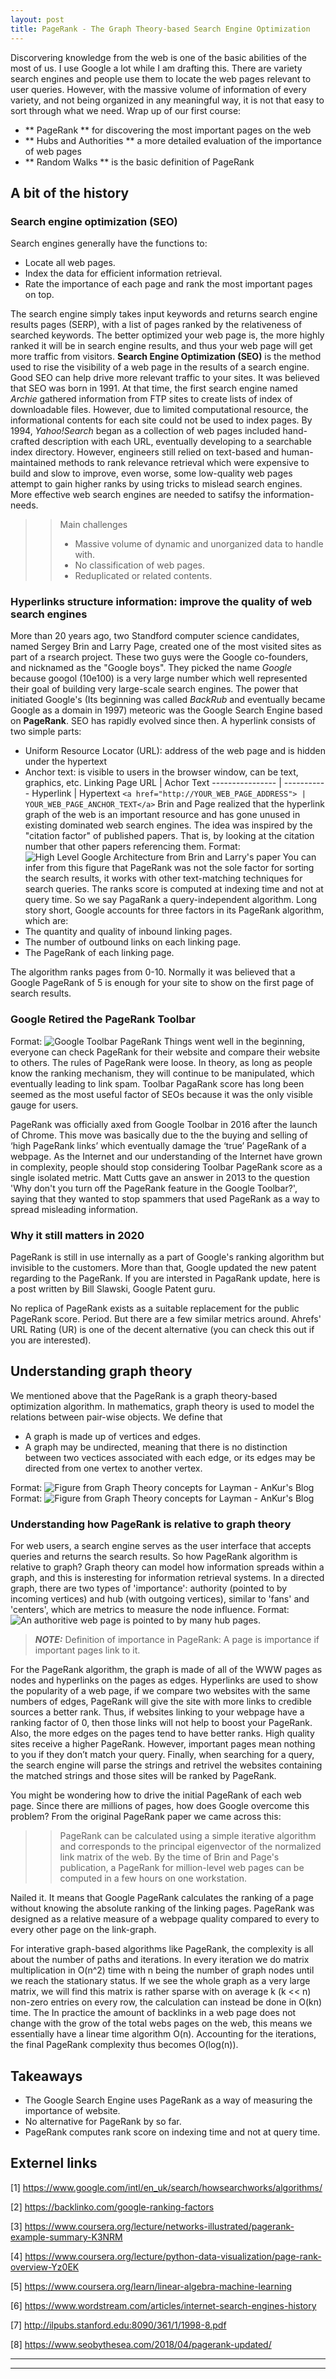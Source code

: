 ```yaml
---
layout: post
title: PageRank - The Graph Theory-based Search Engine Optimization
---
```

Discorvering knowledge from the web is one of the basic abilities of the most of us. I use Google a lot while I am drafting this. There are variety search engines and people use them to locate the web pages relevant to user queries. However, with the massive volume of information of every variety, and not being organized in any meaningful way, it is not that easy to sort through what we need. 
Wrap up of our first course:
  - ** PageRank ** for discovering the most important pages on the web
  - ** Hubs and Authorities ** a more detailed evaluation of the importance of web pages
  - ** Random Walks ** is the basic definition of PageRank

## A bit of the history
### Search engine optimization (SEO)
Search engines generally have the functions to:
* Locate all web pages.
* Index the data for efficient information retrieval.
* Rate the importance of each page and rank the most important pages on top.

The search engine simply takes input keywords and returns search engine results pages (SERP), with a list of pages ranked by the relativeness of searched keywords. The better optimized your web page is, the more highly ranked it will be in search engine results, and thus your web page will get more traffic from visitors. 
**Search Engine Optimization (SEO)** is the method used to rise the visibility of a web page in the results of a search engine. Good SEO can help drive more relevant traffic to your sites. It was believed that SEO was born in 1991. At that time, the first search engine named _Archie_ gathered information from FTP sites to create lists of index of downloadable files. However, due to limited computational resource, the informational contents for each site could not be used to index pages. By 1994, _Yahoo!Search_ began as a collection of web pages included hand-crafted description with each URL, eventually developing to a searchable index directory. However, engineers still relied on text-based and human-maintained methods to rank relevance retrieval which were expensive to build and slow to improve, even worse, some low-quality web pages attempt to gain higher ranks by using tricks to mislead search engines. More effective web search engines are needed to satifsy the information-needs.

>>Main challenges
>>
>>* Massive volume of dynamic and unorganized data to handle with.
>>* No classification of web pages.
>>* Reduplicated or related contents.

### Hyperlinks structure information: improve the quality of web search engines
More than 20 years ago, two Standford computer science candidates, named Sergey Brin and Larry Page, created one of the most visited sites as part of a rsearch project. These two guys were the Google co-founders, and nicknamed as the "Google boys". They picked the name _Google_ because googol (10e100) is a very large number which well represented their goal of building very large-scale search engines. The power that initiated Google's (Its beginning was called _BackRub_ and eventually became Google as a domain in 1997) meteoric was the Google Search Engine based on **PageRank**. SEO has rapidly evolved since then.
A hyperlink consists of two simple parts: 
* Uniform Resource Locator (URL): address of the web page and is hidden under the hypertext
* Anchor text: is visible to users in the browser window, can be text, graphics, etc.
Linking Page URL | Achor Text
---------------- | -----------
Hyperlink        | Hypertext
`<a href="http://YOUR_WEB_PAGE_ADDRESS"> | YOUR_WEB_PAGE_ANCHOR_TEXT</a>`
Brin and Page realized that the hyperlink graph of the web is an important resource and has gone unused in existing dominated web search engines. The idea was inspired by the "citation factor" of published papers. That is, by looking at the citation number that other papers referencing them. 
Format: ![High Level Google Architecture from Brin and Larry's paper](https://www.researchgate.net/profile/Nureni_Azeez/publication/255644944/figure/fig1/AS:285567700615168@1445096053801/High-Level-Google-Architecture.png)
You can infer from this figure that PageRank was not the sole factor for sorting the search results, it works with other text-matching techniques for search queries. The ranks score is computed at indexing time and not at query time. So we say PagaRank a query-independent algorithm.
Long story short, Google accounts for three factors in its PageRank algorithm, which are:
* The quantity and quality of inbound linking pages.
* The number of outbound links on each linking page.
* The PageRank of each linking page.

The algorithm ranks pages from 0-10. Normally it was believed that a Google PageRank of 5 is enough for your site to show on the first page of search results. 

### Google Retired the PageRank Toolbar
Format: ![Google Toolbar PageRank](https://cdn.cognitiveseo.com/blog/wp-content/uploads/2018/05/Google-toolbar-pagerank.jpg)
Things went well in the beginning, everyone can check PageRank for their website and compare their website to others. The rules of PageRank were loose. In theory, as long as people know the ranking mechanism, they will continue to be manipulated, which eventually leading to link spam. Toolbar PagaRank score has long been seemed as the most useful factor of SEOs because it was the only visible gauge for users.

PageRank was officially axed from Google Toolbar in 2016 after the launch of Chrome. This move was basically due to the the buying and selling of ‘high PageRank links’ which eventually damage the ‘true’ PageRank of a webpage. As the Internet and our understanding of the Internet have grown in complexity, people should stop considering Toolbar PageRank score as a single isolated metric. Matt Cutts gave an answer in 2013 to the question 'Why don't you turn off the PageRank feature in the Google Toolbar?', saying that they wanted to stop spammers that used PageRank as a way to spread misleading information. 

### Why it still matters in 2020
PageRank is still in use internally as a part of Google's ranking algorithm but invisible to the customers. More than that, Google updated the new patent regarding to the PageRank. If you are intersted in PagaRank update, here is a post written by Bill Slawski, Google Patent guru. 

No replica of PageRank exists as a suitable replacement for the public PageRank score. Period. But there are a few similar metrics around. Ahrefs' URL Rating (UR) is one of the decent alternative (you can check this out if you are interested). 

## Understanding graph theory
We mentioned above that the PageRank is a graph theory-based optimization algorithm. 
In mathematics, graph theory is used to model the relations between pair-wise objects. We define that 
* A graph is made up of vertices and edges. 
* A graph may be undirected, meaning that there is no distinction between two vectices associated with each edge, or its edges may be directed from one vertex to another vertex.

Format: ![Figure from Graph Theory concepts for Layman - AnKur's Blog](https://datafreakankur.com/wp-content/uploads/2018/12/image-37.png)
Format: ![Figure from Graph Theory concepts for Layman - AnKur's Blog](https://datafreakankur.com/wp-content/uploads/2018/12/image-39.png)

### Understanding how PageRank is relative to graph theory
For web users, a search engine serves as the user interface that accepts queries and returns the search results. So how PageRank algorithm is relative to graph? Graph theory can model how information spreads within a graph, and this is insteresting for information retrieval systems.
In a directed graph, there are two types of 'importance': authority (pointed to by incoming vertices) and hub (with outgoing vertices), similar to 'fans' and 'centers', which are metrics to measure the node influence. 
Format: ![An authoritive web page is pointed to by many hub pages.](https://sentinelvisualizer.com/SocialNetworkAnalysis/SocialNetworkAnalysis_HubAuthority.gif)

> **_NOTE:_** Definition of importance in PageRank: A page is importance if important pages link to it.

For the PageRank algorithm, the graph is made of all of the WWW pages as nodes and hyperlinks on the pages as edges. Hyperlinks are used to show the popularity of a web page, if we compare two websites with the same numbers of edges, PageRank will give the site with more links to credible sources a better rank. Thus, if websites linking to your webpage have a ranking factor of 0, then those links will not help to boost your PageRank. Also, the more edges on the pages tend to have better ranks. High quality sites receive a higher PageRank. However, important pages mean nothing to you if they don’t match your query.
Finally, when searching for a query, the search engine will parse the strings and retrivel the websites containing the matched strings and those sites will be ranked by PageRank. 

You might be wondering how to drive the initial PageRank of each web page. Since there are millions of pages, how does Google overcome this problem? From the original PageRank paper we came across this:
>> PageRank can be calculated using a simple iterative algorithm and corresponds to the principal eigenvector of the normalized link matrix of the web. By the time of Brin and Page's publication, a PageRank for million-level web pages can be computed in a few hours on one workstation. 

Nailed it. It means that Google PageRank calculates the ranking of a page without knowing the absolute ranking of the linking pages. PageRank was designed as a relative measure of a webpage quality compared to every to every other page on the link-graph. 

For interative graph-based algorithms like PageRank, the complexity is all about the number of paths and iterations. In every iteration we do matrix multiplication in O(n^2) time with n being the number of graph nodes until we reach the stationary status. If we see the whole graph as a very large matrix, we will find this matrix is rather sparse with on average k (k << n) non-zero entries on every row, the calculation can instead be done in O(kn) time. The In practice the amount of backlinks in a web page does not change with the grow of the total webs pages on the web, this means we essentially have a linear time algorithm O(n). Accounting for the iterations, the final PageRank complexity thus becomes O(log(n)).

## Takeaways
- The Google Search Engine uses PageRank as a way of measuring the importance of website.
- No alternative for PageRank by so far.
- PageRank computes rank score on indexing time and not at query time.

## Externel links
[1] https://www.google.com/intl/en_uk/search/howsearchworks/algorithms/ 

[2] https://backlinko.com/google-ranking-factors 

[3] https://www.coursera.org/lecture/networks-illustrated/pagerank-example-summary-K3NRM 

[4] https://www.coursera.org/lecture/python-data-visualization/page-rank-overview-Yz0EK 

[5] https://www.coursera.org/learn/linear-algebra-machine-learning 

[6] https://www.wordstream.com/articles/internet-search-engines-history 

[7] http://ilpubs.stanford.edu:8090/361/1/1998-8.pdf

[8] https://www.seobythesea.com/2018/04/pagerank-updated/ 

----
****